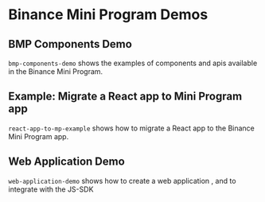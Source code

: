 # Binance Mini Program Demos

## BMP Components Demo

`bmp-components-demo` shows the examples of components and apis available in the Binance Mini Program.

## Example: Migrate a React app to Mini Program app

`react-app-to-mp-example` shows how to migrate a React app to the Binance Mini Program app.

## Web Application Demo

`web-application-demo` shows how to create a web application , and to integrate with the JS-SDK
